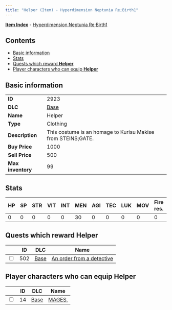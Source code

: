 ```yaml
---
title: "Helper (Item) - Hyperdimension Neptunia Re;Birth1"
---
```


[**Item Index**](/neptunia/rb1/item/index.html) - [Hyperdimension Neptunia Re;Birth1](/neptunia/rb1)

## Contents

- [Basic information](#basic-information)
- [Stats](#stats)
- [Quests which reward **Helper**](#quests-which-reward-helper)
- [Player characters who can equip **Helper**](#player-characters-who-can-equip-helper)

## Basic information

|   |   |
| -- | -- |
| **ID** | 2923 |
| **DLC** | [Base](/neptunia/rb1/dlc/1-base.html) |
| **Name** | Helper |
| **Type** | Clothing |
| **Description** | This costume is an homage to Kurisu Makise from STEINS;GATE. |
| **Buy Price** | 1000 |
| **Sell Price** | 500 |
| **Max inventory** | 99 |


## Stats

| HP | SP | STR | VIT | INT | MEN | AGI | TEC | LUK | MOV | Fire res. | Ice res. | Wind res. | Lightning res. |
| -- | -- | --- | --- | --- | --- | --- | --- | --- | --- | --------- | -------- | --------- | -------------- |
| 0 | 0 | 0 | 0 | 0 | 30 | 0 | 0 | 0 | 0 | 0 | 0 | 0 | 0 |


## Quests which reward **Helper**

|    | ID | DLC | Name |
| -- | -- | --- | ---- |
| <input type="checkbox" id="rb1-quest-1-502" class="trackbox" /> | 502 | [Base](/neptunia/rb1/dlc/1-base.html) | [An order from a detective](/neptunia/rb1/quest/1-502-an-order-from-a-detective.html) |


## Player characters who can equip **Helper**

|    | ID | DLC | Name |
| -- | -- | --- | ---- |
| <input type="checkbox" id="rb1-player-1-14" class="trackbox" /> | 14 | [Base](/neptunia/rb1/dlc/1-base.html) | [MAGES.](/neptunia/rb1/player/1-14-mages.html) |

